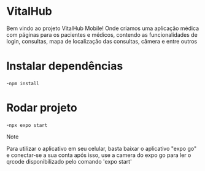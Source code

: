 # VitalHub
Bem vindo ao projeto VitalHub Mobile! Onde criamos uma aplicação médica com páginas para os pacientes e médicos, contendo as funcionalidades de login, consultas, mapa de localização das consultas, câmera e entre outros

# Instalar dependências
-`npm install`

# Rodar projeto
-`npx expo start`

> [!NOTE]
>Para utilizar o aplicativo em seu celular, basta baixar o aplicativo "expo go" e conectar-se a sua conta
após isso, use a camera do expo go para ler o qrcode disponibilizado pelo comando 'expo start'
